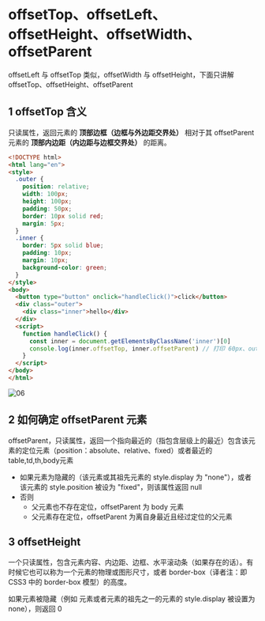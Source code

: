 # offsetTop、offsetLeft、offsetHeight、offsetWidth、offsetParent

offsetLeft 与 offsetTop 类似，offsetWidth 与 offsetHeight，下面只讲解 offsetTop、offsetHeight、offsetParent

## 1 offsetTop 含义

只读属性，返回元素的 **顶部边框（边框与外边距交界处）** 相对于其 offsetParent 元素的 **顶部内边距（内边距与边框交界处）** 的距离。

```html
<!DOCTYPE html>
<html lang="en">
<style>
  .outer {
    position: relative;
    width: 100px;
    height: 100px;
    padding: 50px;
    border: 10px solid red;
    margin: 5px;
  }
  .inner {
    border: 5px solid blue;
    padding: 10px;
    margin: 10px;
    background-color: green;
  }
</style>
<body>
  <button type="button" onclick="handleClick()">click</button>
  <div class="outer">
    <div class="inner">hello</div>
  </div>
  <script>
    function handleClick() {
      const inner = document.getElementsByClassName('inner')[0]
      console.log(inner.offsetTop, inner.offsetParent) // 打印 60px、outer 元素
    }
  </script>
</body>
</html>
```
![06](https://blog-1320825986.cos.ap-nanjing.myqcloud.com/20230731/06.png)

## 2 如何确定 offsetParent 元素

offsetParent，只读属性，返回一个指向最近的（指包含层级上的最近）包含该元素的定位元素（position：absolute、relative、fixed）或者最近的 table,td,th,body元素

- 如果元素为隐藏的（该元素或其祖先元素的 style.display 为 "none"），或者该元素的 style.position 被设为 "fixed"，则该属性返回 null
- 否则
  - 父元素也不存在定位，offsetParent 为 body 元素
  - 父元素存在定位，offsetParent 为离自身最近且经过定位的父元素

## 3 offsetHeight

一个只读属性，包含元素内容、内边距、边框、水平滚动条（如果存在的话）。有时候它也可以称为一个元素的物理或图形尺寸，或者 border-box（译者注：即 CSS3 中的 border-box 模型）的高度。

如果元素被隐藏（例如 元素或者元素的祖先之一的元素的 style.display 被设置为 none），则返回 0
